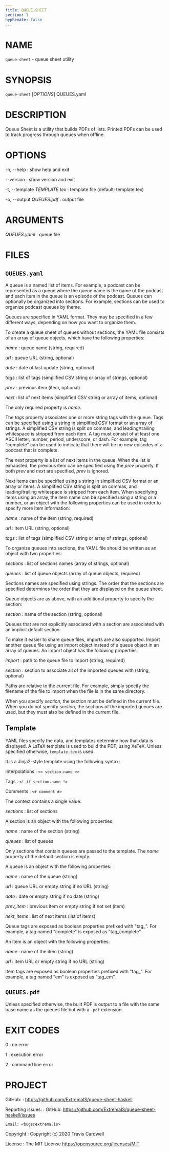 ```yaml
---
title: QUEUE-SHEET
section: 1
hyphenate: false
...
```


# NAME

`queue-sheet` - queue sheet utility

# SYNOPSIS

`queue-sheet` [*OPTIONS*] QUEUES.yaml

# DESCRIPTION

Queue Sheet is a utility that builds PDFs of lists.  Printed PDFs can be used
to track progress through queues when offline.

# OPTIONS

-h, \--help
:   show help and exit

\--version
:   show version and exit

-t, \--template *TEMPLATE.tex*
:   template file (default: template.tex)

-o, \--output *QUEUES.pdf*
:   output file

# ARGUMENTS

*QUEUES.yaml*
:   queue file

# FILES

## `QUEUES.yaml`

A queue is a named list of items.  For example, a podcast can be represented
as a queue where the queue name is the name of the podcast and each item in
the queue is an episode of the podcast.  Queues can optionally be organized
into sections.  For example, sections can be used to organize podcast queues
by theme.

Queues are specified in YAML format.  They may be specified in a few different
ways, depending on how you want to organize them.

To create a queue sheet of queues without sections, the YAML file consists of
an array of queue objects, which have the following properties:

*name*
:   queue name (string, required)

*url*
:   queue URL (string, optional)

*date*
:   date of last update (string, optional)

*tags*
:   list of tags (simplified CSV string or array of strings, optional)

*prev*
:   previous item (item, optional)

*next*
:   list of next items (simplified CSV string or array of items, optional)

The only required property is *name*.

The *tags* property associates one or more string tags with the queue.  Tags
can be specified using a string in simplified CSV format or an array of
strings.  A simplified CSV string is split on commas, and leading/trailing
whitespace is stripped from each item.  A tag must consist of at least one
ASCII letter, number, period, underscore, or dash.  For example, tag
"complete" can be used to indicate that there will be no new episodes of a
podcast that is complete.

The *next* property is a list of next items in the queue.  When the list is
exhausted, the previous item can be specified using the *prev* property.  If
both *prev* and *next* are specified, *prev* is ignored.

Next items can be specified using a string in simplified CSV format or an
array or items.  A simplified CSV string is split on commas, and
leading/trailing whitespace is stripped from each item.  When specifying items
using an array, the item name can be specified using a string or a number, or
an object with the following properties can be used in order to specify more
item information:

*name*
:   name of the item (string, required)

*url*
:   item URL (string, optional)

*tags*
:   list of tags (simplified CSV string or array of strings, optional)

To organize queues into sections, the YAML file should be written as an object
with two properties:

*sections*
:   list of sections names (array of strings, optional)

*queues*
:   list of queue objects (array of queue objects, required)

Sections names are specified using strings.  The order that the sections are
specified determines the order that they are displayed on the queue sheet.

Queue objects are as above, with an additional property to specify the
section:

*section*
:   name of the section (string, optional)

Queues that are not explicitly associated with a section are associated with
an implicit default section.

To make it easier to share queue files, imports are also supported.  Import
another queue file using an import object instead of a queue object in an
array of queues.  An import object has the following properties:

*import*
:   path to the queue file to import (string, required)

*section*
:   section to associate all of the imported queues with (string, optional)

Paths are relative to the current file.  For example, simply specify the
filename of the file to import when the file is in the same directory.

When you specify *section*, the section must be defined in the current file.
When you do not specify *section*, the sections of the imported queues are
used, but they must also be defined in the current file.

## Template

YAML files specify the data, and templates determine how that data is
displayed.  A LaTeX template is used to build the PDF, using XeTeX.  Unless
specified otherwise, `template.tex` is used.

It is a Jinja2-style template using the following syntax:

Interpolations
:   `<< section.name >>`

Tags
:   `<! if section.name !>`

Comments
:   `<# comment #>`

The context contains a single value:

*sections*
:   list of sections

A section is an object with the following properties:

*name*
:   name of the section (string)

*queues*
:   list of queues

Only sections that contain queues are passed to the template.  The *name*
property of the default section is empty.

A queue is an object with the following properties:

*name*
:   name of the queue (string)

*url*
:   queue URL or empty string if no URL (string)

*date*
:   date or empty string if no date (string)

*prev_item*
:   previous item or empty string if not set (item)

*next_items*
:   list of next items (list of items)

Queue tags are exposed as boolean properties prefixed with "tag_".  For
example, a tag named "complete" is exposed as "tag_complete".

An item is an object with the following properties:

*name*
:   name of the item (string)

*url*
:   item URL or empty string if no URL (string)

Item tags are exposed as boolean properties prefixed with "tag_".  For
example, a tag named "em" is exposed as "tag_em".

## `QUEUES.pdf`

Unless specified otherwise, the built PDF is output to a file with the same
base name as the queues file but with a `.pdf` extension.

# EXIT CODES

0
:   no error

1
:   execution error

2
:   command line error

# PROJECT

GitHub:
:   <https://github.com/ExtremaIS/queue-sheet-haskell>

Reporting issues:
:   GitHub: <https://github.com/ExtremaIS/queue-sheet-haskell/issues>

    Email: <bugs@extrema.is>

Copyright
:   Copyright (c) 2020 Travis Cardwell

License
:   The MIT License <https://opensource.org/licenses/MIT>
